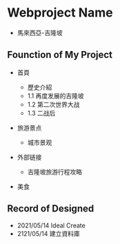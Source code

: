 # Webproject Name
+ 馬來西亞-吉隆坡

## Founction of My Project
+ 首頁
    + 歷史介紹
    + 1.1	再度发展的吉隆坡
    + 1.2	第二次世界大战
    + 1.3	二战后

+ 旅游景点
    + 城市景观
+ 外部链接
    + 吉隆坡旅游行程攻略
+ 美食


## Record of Designed 
+ 2021/05/14 Ideal Create
+ 2121/05/14 建立資料庫
